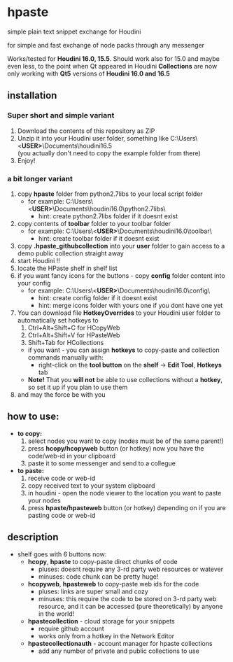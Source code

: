 # hpaste
simple plain text snippet exchange for Houdini

for simple and fast exchange of node packs through any messenger

Works/tested for **Houdini 16.0, 15.5**. Should work also for 15.0 and maybe even less, to the point when Qt appeared in Houdini
**Collections** are now only working with **Qt5** versions of **Houdini 16.0 and 16.5**

## installation ##
### Super short and simple variant ###
1. Download the contents of this repository as ZIP
2. Unzip it into your Houdini user folder, something like C:\Users\\<**USER>**\Documents\houdini16.5\
(you actually don't need to copy the example folder from there)
3. Enjoy!

### a bit longer variant ###
1. copy **hpaste** folder from python2.7libs to your local script folder
    * for example: C:\Users\\<**USER>**\Documents\houdini16.0\python2.7libs\
        * hint: create python2.7libs folder if it doesnt exist 
2. copy contents of **toolbar** folder to your toolbar folder
    * for example: C:\Users\\<**USER>**\Documents\houdini16.0\toolbar\
        * hint: create toolbar folder if it doesnt exist 
3. copy **.hpaste_githubcollection** into your **user** folder to gain access to a demo public collection straight away
4. start Houdini !!
5. locate the HPaste shelf in shelf list
6. if you want fancy icons for the buttons - copy **config** folder content into your config
    * for example: C:\Users\\<**USER>**\Documents\houdini16.0\config\
        * hint: create config folder if it doesnt exist 
        * hint: merge icons folder with yours one if you dont have one yet
7. You can download file **HotkeyOverrides** to your Houdini user folder to automatically set hotkeys to
      1. Ctrl+Alt+Shift+C for HCopyWeb
      2. Ctrl+Alt+Shift+V for HPasteWeb
      3. Shift+Tab for HCollections
   * if you want - you can assign **hotkeys** to copy-paste and collection commands manually with: 
      * right-click on the **tool button** on the **shelf** -> **Edit Tool**, **Hotkeys** tab
   * **Note!** That you **will not** be able to use collections without a **hotkey**, so set it up if you plan to use them
8. and may the force be with you

## how to use: ##
* **to copy:**
    1. select nodes you want to copy (nodes must be of the same parent!)
    2. press **hcopy/hcopyweb** button (or hotkey) now you have the code/web-id in your clipboard
    3. paste it to some messenger and send to a collegue
* **to paste:**
    1. receive code or web-id
    2. copy received text to your system clipboard
    3. in houdini - open the node viewer to the location you want to paste your nodes
    4. press **hpaste/hpasteweb** button (or hotkey) depending on if you are pasting code or web-id


## description ##
* shelf goes with 6 buttons now: 
    * **hcopy**, **hpaste** to copy-paste direct chunks of code
        * pluses: doesnt require any 3-rd party web resources or watever
        * minuses: code chunk can be pretty huge!
    * **hcopyweb**, **hpasteweb** to copy-paste web ids for the code
        * pluses: links are super small and cozy
        * minuses: this require the code to be stored on 3-rd party web resource, and it can be accessed (pure theoretically) by anyone in the world!
   * **hpastecollection** - cloud storage for your snippets
        * require github account
        * works only from a hotkey in the Network Editor
   * **hpastecollectionauth** - account manager for hpaste collections
        * add any number of private and public collections to use

